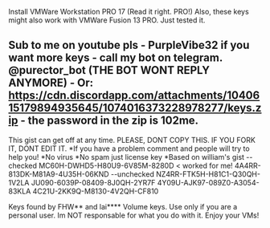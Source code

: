 Install VMWare Workstation PRO 17 (Read it right. PRO!)
Also, these keys might also work with VMWare Fusion 13 PRO. Just tested it.

Sub to me on youtube pls - PurpleVibe32
if you want more keys - call my bot on telegram. @purector_bot (THE BOT WONT REPLY ANYMORE) - Or: https://cdn.discordapp.com/attachments/1040615179894935645/1074016373228978277/keys.zip - the password in the zip is 102me.
---
This gist can get off at any time.
PLEASE, DONT COPY THIS. IF YOU FORK IT, DONT EDIT IT.
*If you have a problem comment and people will try to help you!
*No virus
*No spam just license key
*Based on william's gist
--checked
MC60H-DWHD5-H80U9-6V85M-8280D < worked for me!
4A4RR-813DK-M81A9-4U35H-06KND
--unchecked
NZ4RR-FTK5H-H81C1-Q30QH-1V2LA
JU090-6039P-08409-8J0QH-2YR7F
4Y09U-AJK97-089Z0-A3054-83KLA
4C21U-2KK9Q-M8130-4V2QH-CF810

Keys found by FHW** and lai****
Volume keys.
Use only if you are a personal user. Im NOT responsable for what you do with it.
Enjoy your VMs!
